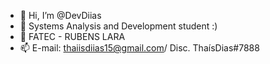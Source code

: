 - 👋 Hi, I’m @DevDiias
- 💞️ Systems Analysis and Development student :)
- 🌱 FATEC - RUBENS LARA
- 📫 E-mail: thaiisdiias15@gmail.com/ Disc. ThaísDias#7888
